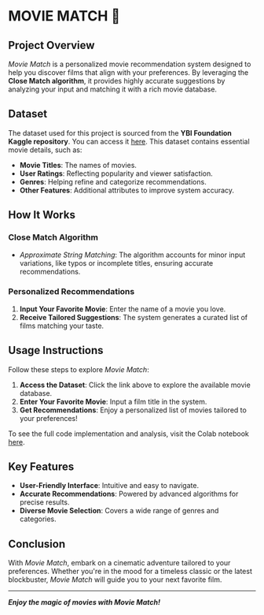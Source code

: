 # MOVIE MATCH 🎥

## Project Overview

*Movie Match* is a personalized movie recommendation system designed to help you discover films that align with your preferences. By leveraging the **Close Match algorithm**, it provides highly accurate suggestions by analyzing your input and matching it with a rich movie database.

## Dataset

The dataset used for this project is sourced from the **YBI Foundation Kaggle repository**. You can access it [here](https://github.com/YBIFoundation/Dataset/raw/main/Customer%20Purchase.csv). This dataset contains essential movie details, such as:

- **Movie Titles**: The names of movies.
- **User Ratings**: Reflecting popularity and viewer satisfaction.
- **Genres**: Helping refine and categorize recommendations.
- **Other Features**: Additional attributes to improve system accuracy.

## How It Works

### Close Match Algorithm

- *Approximate String Matching*: The algorithm accounts for minor input variations, like typos or incomplete titles, ensuring accurate recommendations.

### Personalized Recommendations

1. **Input Your Favorite Movie**: Enter the name of a movie you love.
2. **Receive Tailored Suggestions**: The system generates a curated list of films matching your taste.

## Usage Instructions

Follow these steps to explore *Movie Match*:

1. **Access the Dataset**: Click the link above to explore the available movie database.
2. **Enter Your Favorite Movie**: Input a film title in the system.
3. **Get Recommendations**: Enjoy a personalized list of movies tailored to your preferences!

To see the full code implementation and analysis, visit the Colab notebook [here](https://github.com/virajbhutada/Movie-Recommendation-System/blob/main/Movie%20Recommendation%20System/Movie_Recommendation_System_Colab%20(1).ipynb).

## Key Features

- **User-Friendly Interface**: Intuitive and easy to navigate.
- **Accurate Recommendations**: Powered by advanced algorithms for precise results.
- **Diverse Movie Selection**: Covers a wide range of genres and categories.

## Conclusion

With *Movie Match*, embark on a cinematic adventure tailored to your preferences. Whether you're in the mood for a timeless classic or the latest blockbuster, *Movie Match* will guide you to your next favorite film.

---

***Enjoy the magic of movies with Movie Match!***

